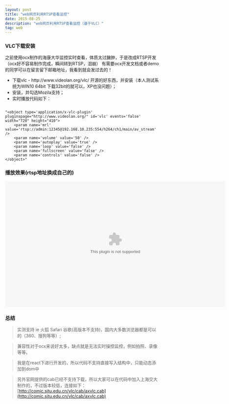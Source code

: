 ```yaml
---
layout: post
title: "web网页利用RTSP查看监控"
date: 2015-08-25 
description: "web网页利用RTSP查看监控（基于VLC）"
tag: web 
---  
```


### VLC下载安装
之前使用ocx制作的海康大华监控实时查看，体质太过臃肿，于是改成RTSP开发（ocx好不容易制作完成，瞬间转到RTSP，泪崩）
有需要ocx开发文档或者demo的同学可以在留言留下邮箱地址，我看到就会发过去的！

<ul>
  <li>下载vlc -  http://www.videolan.org/vlc/  开源的好东西，并安装（本人测试系统为WIN10 64bit 下载32bit的就可以，XP也没问题）；</li>
  <li>安装，并勾选Mozila支持；</li>
  <li>实时播放代码如下：</li>
</ul>

```

"<object type='application/x-vlc-plugin' pluginspage="http://www.videolan.org/" id='vlc' events='false' width="720" height="410">
    <param name='mrl' value='rtsp://admin:12345@192.168.10.235:554/h264/ch1/main/av_stream' />
    <param name='volume' value='50' />
    <param name='autoplay' value='true' />
    <param name='loop' value='false' />
    <param name='fullscreen' value='false' />
    <param name='controls' value='false' />
</object>"

```
### 播放效果(rtsp地址换成自己的)

<p>

<object type='application/x-vlc-plugin' pluginspage="http://www.videolan.org/" id='vlc' events='false' width="720" height="410">
    <param name='mrl' value='rtsp://admin:12345@192.168.10.235:554/h264/ch1/main/av_stream' />
    <param name='volume' value='50' />
    <param name='autoplay' value='true' />
    <param name='loop' value='false' />
    <param name='fullscreen' value='false' />
    <param name='controls' value='false' />
</object>

### 总结

>实测支持 ie 火狐 Safari 谷歌(高版本不支持)，国内大多数浏览器都是可以的（360、搜狗等等）;

>兼容性对于ocx来说好太多，缺点就是无法实时操控监控，例如拍照、录像等等。


>我是在react下进行开发的，所以代码不支持直接写入结构中，只能动态添加到dom中


>另外官网提供的cab已经不支持下载，所以大家可以在代码中加入上海交大制作的，不过版本较低，连接如下：
>[http://comic.sjtu.edu.cn/vlc/cab/axvlc.cab](http://comic.sjtu.edu.cn/vlc/cab/axvlc.cab)